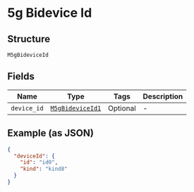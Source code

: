 
# 5g Bidevice Id

## Structure

`M5gBideviceId`

## Fields

| Name | Type | Tags | Description |
|  --- | --- | --- | --- |
| `device_id` | [`M5gBideviceId1`](../../doc/models/5g-bidevice-id-1.md) | Optional | - |

## Example (as JSON)

```json
{
  "deviceId": {
    "id": "id0",
    "kind": "kind8"
  }
}
```

